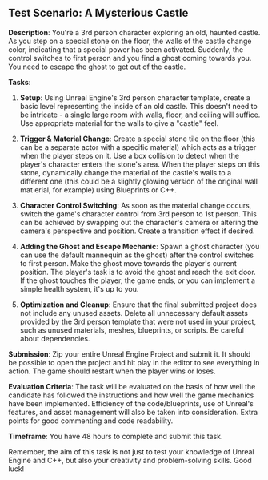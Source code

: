 ## **Test Scenario: A Mysterious Castle**

**Description**: You're a 3rd person character exploring an old, haunted castle. As you step on a special stone on the floor, the walls of the castle change color, indicating that a special power has been activated. Suddenly, the control switches to first person and you find a ghost coming towards you. You need to escape the ghost to get out of the castle.

**Tasks**:

1. **Setup**: Using Unreal Engine's 3rd person character template, create a basic level representing the inside of an old castle. This doesn't need to be intricate - a single large room with walls, floor, and ceiling will suffice. Use appropriate material for the walls to give a "castle" feel.

2. **Trigger & Material Change**: Create a special stone tile on the floor (this can be a separate actor with a specific material) which acts as a trigger when the player steps on it. Use a box collision to detect when the player's character enters the stone's area. When the player steps on this stone, dynamically change the material of the castle's walls to a different one (this could be a slightly glowing version of the original wall mat     erial, for example) using Blueprints or C++.

3. **Character Control Switching**: As soon as the material change occurs, switch the game's character control from 3rd person to 1st person. This can be achieved by swapping out the character's camera or altering the camera's perspective and position. Create a transition effect if desired.

4. **Adding the Ghost and Escape Mechanic**: Spawn a ghost character (you can use the default mannequin as the ghost) after the control switches to first person. Make the ghost move towards the player's current position. The player's task is to avoid the ghost and reach the exit door. If the ghost touches the player, the game ends, or you can implement a simple health system, it's up to you.

5. **Optimization and Cleanup**: Ensure that the final submitted project does not include any unused assets. Delete all unnecessary default assets provided by the 3rd person template that were not used in your project, such as unused materials, meshes, blueprints, or scripts. Be careful about dependencies.

**Submission**: Zip your entire Unreal Engine Project and submit it. It should be possible to open the project and hit play in the editor to see everything in action. The game should restart when the player wins or loses.

**Evaluation Criteria**: The task will be evaluated on the basis of how well the candidate has followed the instructions and how well the game mechanics have been implemented. Efficiency of the code/blueprints, use of Unreal's features, and asset management will also be taken into consideration. Extra points for good commenting and code readability. 

**Timeframe**: You have 48 hours to complete and submit this task.

Remember, the aim of this task is not just to test your knowledge of Unreal Engine and C++, but also your creativity and problem-solving skills. Good luck!